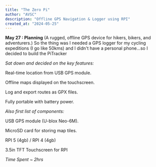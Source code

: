 ```yaml
---
title: "The Zero Pi"
author: "AVSC"
description: "Offline GPS Navigation & Logger using RPI"
created_at: "2024-05-25"
---
```

**May 27 : Planning**
(A rugged, offline GPS device for hikers, bikers, and adventurers.)
So the thing was I needed a GPS logger for my cycling expeditions (I go like 50kms) and I didn't have a personal phone...so I decided to build the PiTracker

*Sat down and decided on the key features:*

Real-time location from USB GPS module.

Offline maps displayed on the touchscreen.

Log and export routes as GPX files.

Fully portable with battery power.

*Also first list of components:*

USB GPS module (U-blox Neo-6M).

MicroSD card for storing map tiles.

RPI 5 (4gb) / RPI 4 (4gb)

3.5in TFT Touchscreen for RPI

*Time Spent ~ 2hrs*

